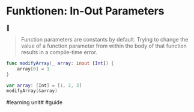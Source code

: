 # Funktionen: In-Out Parameters
📄

> Function parameters are constants by default. Trying to change the value of a function parameter from within the body of that function results in a compile-time error. 


```swift
func modifyArray(_ array: inout [Int]) {
    array[0] = 1
}

var array: [Int] = [1, 2, 3]
modifyArray(&array)

```


#learning unit# #guide